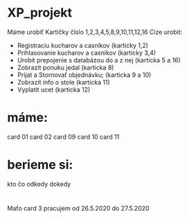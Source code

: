 # XP_projekt

Máme urobiť Kartičky číslo 1,2,3,4,5,8,9,10,11,12,16
Cize urobit:
- Registraciu kucharov a casnikov (karticky 1,2)
- Prihlasovanie kucharov a casnikov (karticky 3,4)
- Urobit prepojenie s databázou do a z nej (karticka 5 a 16)
- Zobrazit ponuku jedal (karticka 8)
- Prijat a Stornovať objednávku; (karticka 9 a 10)
- Zobrazit info o stole (karticka 11)
- Vyplatit ucet (karticka 12)


# máme:

card 01
card 02
card 09
card 10
card 11

# berieme si:
kto       čo       odkedy   dokedy
#
Maťo     card 3        pracujem od 26.5.2020 do 27.5.2020
